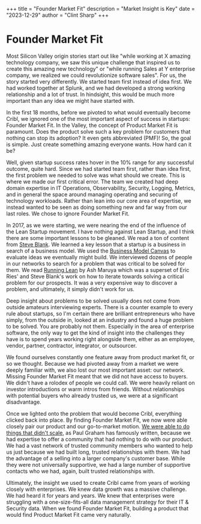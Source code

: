 +++
title = "Founder Market Fit"
description = "Market Insight is Key"
date = "2023-12-29"
author = "Clint Sharp"
+++

# Founder Market Fit

Most Silicon Valley origin stories start out like "while working at X amazing technology company, we saw this unique challenge that inspired us to create this amazing new technology" or "while running Sales at Y enterprise company, we realized we could revolutionize software sales". For us, the story started very differently. We started team first instead of idea first. We had worked together at Splunk, and we had developed a strong working relationship and a lot of trust. In hindsight, this would be much more important than any idea we might have started with.

In the first 18 months, before we pivoted to what would eventually become Cribl, we ignored one of the most important aspect of success in startups: Founder Market Fit. In the Valley, the concept of Product Market Fit is paramount. Does the product solve such a key problem for customers that nothing can stop its adoption? It even gets abbreviated (PMF)! So, the goal is simple. Just create something amazing everyone wants. How hard can it be?

Well, given startup success rates hover in the 10% range for any successful outcome, quite hard. Since we had started team first, rather than idea first, the first problem we needed to solve was what should we create. This is where we made our first critical error. The team we created had deep domain expertise in IT Operations, Observability, Security, Logging, Metrics, and in general the space around managing operating and securing of technology workloads. Rather than lean into our core area of expertise, we instead wanted to be seen as doing something new and far way from our last roles. We chose to ignore Founder Market Fit.

In 2017, as we were starting, we were nearing the end of the influence of the Lean Startup movement. I have nothing against Lean Startup, and I think there are some important lessons to be gleaned. We read a ton of content from [Steve Blank](https://steveblank.com/). We learned a key lesson that a startup is a business in search of a business model. We used the [Business Model Canvas](https://steveblank.com/category/business-model-versus-business-plan/) to evaluate ideas we eventually might build. We interviewed dozens of people in our networks to search for a problem that was critical to be solved for them. We read [Running Lean](https://www.amazon.com/Running-Lean-Iterate-Plan-Works/dp/1449305172) by Ash Maruya which was a superset of Eric Ries' and Steve Blank's work on how to iterate towards solving a critical problem for our prospects. It was a very expensive way to discover a problem, and ultimately, it simply didn't work for us.

Deep insight about problems to be solved usually does not come from outside amateurs interviewing experts. There is a counter example to every rule about startups, so I'm certain there are brilliant entrepreneurs who have simply, from the outside in, looked at an industry and found a huge problem to be solved. You are probably not them. Especially in the area of enterprise software, the only way to get the kind of insight into the challenges they have is to spend years working right alongside them, either as an employee, vendor, partner, contractor, integrator, or outsourcer. 

We found ourselves constantly one feature away from product market fit, or so we thought. Because we had pivoted away from a market we were deeply familiar with, we also lost our most important asset: our network. Missing Founder Market Fit meant that we did not have access to buyers. We didn't have a rolodex of people we could call. We were heavily reliant on investor introductions or warm intros from friends. Without relationships with potential buyers who already trusted us, we were at a significant disadvantage.

Once we lighted onto the problem that would become Cribl, everything clicked back into place. By finding Founder Market Fit, we now were able closely pair our product and our go-to-market motion. [We were able to do things that didn't scale](https://www.paulgraham.com/ds.html), as Paul Graham has famously written, because we had expertise to offer a community that had nothing to do with our product. We had a vast network of trusted community members who wanted to help us just because we had built long, trusted relationships with them. We had the advantage of a selling into a larger company's customer base. While they were not universally supportive, we had a large number of supportive contacts who we had, again, built trusted relationships with.

Ultimately, the insight we used to create Cribl came from years of working closely with enterprises. We knew data growth was a massive challenge. We had heard it for years and years. We knew that enterprises were struggling with a one-size-fits-all data management strategy for their IT & Security data. When we found Founder Market Fit, building a product that would find Product Market Fit came very naturally.
